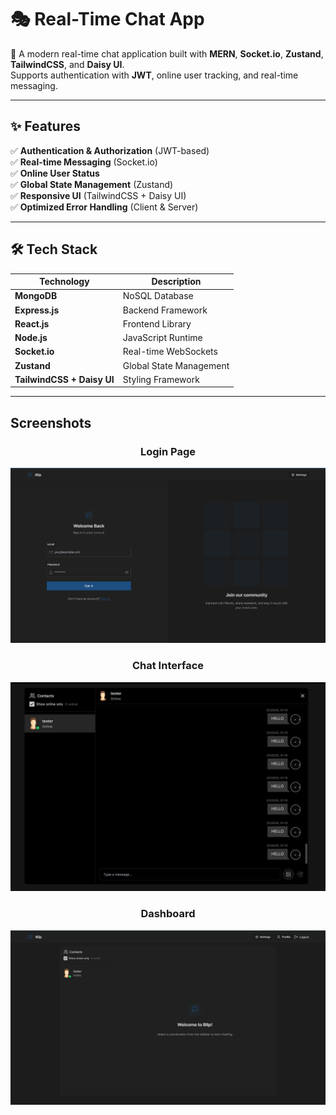 # 🎭 Real-Time Chat App

🚀 A modern real-time chat application built with **MERN**, **Socket.io**, **Zustand**, **TailwindCSS**, and **Daisy UI**.  
Supports authentication with **JWT**, online user tracking, and real-time messaging.


---

## ✨ Features

✅ **Authentication & Authorization** (JWT-based)  
✅ **Real-time Messaging** (Socket.io)  
✅ **Online User Status**  
✅ **Global State Management** (Zustand)  
✅ **Responsive UI** (TailwindCSS + Daisy UI)  
✅ **Optimized Error Handling** (Client & Server)

---

## 🛠️ Tech Stack

| Technology                 | Description             |
| -------------------------- | ----------------------- |
| **MongoDB**                | NoSQL Database          |
| **Express.js**             | Backend Framework       |
| **React.js**               | Frontend Library        |
| **Node.js**                | JavaScript Runtime      |
| **Socket.io**              | Real-time WebSockets    |
| **Zustand**                | Global State Management |
| **TailwindCSS + Daisy UI** | Styling Framework       |

---

## Screenshots

<div align="center">
  <h3>Login Page</h3>
  <img src="/backend/screenshots/Login.png" alt="Login Page" width="800"/>
  
  <h3>Chat Interface</h3>
  <img src="/backend/screenshots/Chat.png" alt="Chat Interface" width="800"/>
  
  <h3>Dashboard</h3>
  <img src="/backend/screenshots/Dashboard.png" alt="Dashboard" width="800"/>
</div>
